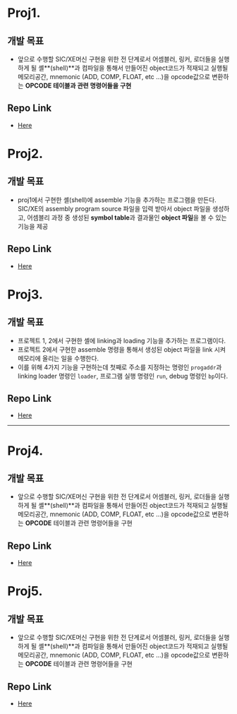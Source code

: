# Proj1.

## 개발 목표

- 앞으로 수행할 SIC/XE머신 구현을 위한 전 단계로서 어셈블러, 링커, 로더들을 실행하게 될 셸**(shell)**과 컴파일을 통해서 만들어진 object코드가 적재되고 실행될 메모리공간, mnemonic (ADD, COMP, FLOAT, etc …)을 opcode값으로 변환하는 **OPCODE 테이블과 관련 명령어들을 구현**

## Repo Link

- [Here](https://github.com/AlphaTechnic/2021-1_system_programming_proj/tree/master/sp_proj1)

# Proj2.

## 개발 목표

- proj1에서 구현한 셸(shell)에 assemble 기능을 추가하는 프로그램을 만든다. SIC/XE의 assembly program source 파일을 입력 받아서 object 파일을 생성하고, 어셈블리 과정 중 생성된 **symbol table**과 결과물인 **object 파일**을 볼 수 있는 기능을 제공

## Repo Link

- [Here](https://github.com/AlphaTechnic/2021-1_system_programming_proj/tree/master/sp_proj2)

# Proj3.

## 개발 목표

- 프로젝트 1, 2에서 구현한 셸에 linking과 loading 기능을 추가하는 프로그램이다.
- 프로젝트 2에서 구현한 assemble 명령을 통해서 생성된 object 파일을 link 시켜 메모리에 올리는 일을 수행한다.
- 이를 위해 4가지 기능을 구현하는데 첫째로 주소를 지정하는 명령인 `progaddr`과 linking loader 명령인 `loader`, 프로그램 실행 명령인 `run`, debug 명령인 `bp`이다.

## Repo Link

- [Here](https://github.com/AlphaTechnic/2021-1_system_programming_proj/tree/master/sp_proj3)



------------------------------------------------------------------------------

# Proj4.

## 개발 목표

- 앞으로 수행할 SIC/XE머신 구현을 위한 전 단계로서 어셈블러, 링커, 로더들을 실행하게 될 셸**(shell)**과 컴파일을 통해서 만들어진 object코드가 적재되고 실행될 메모리공간, mnemonic (ADD, COMP, FLOAT, etc …)을 opcode값으로 변환하는 **OPCODE** 테이블과 관련 명령어들을 구현

## Repo Link

- [Here](https://github.com/AlphaTechnic/2021-1_system_programming_proj/tree/master/sp_proj4)

# Proj5.

## 개발 목표

- 앞으로 수행할 SIC/XE머신 구현을 위한 전 단계로서 어셈블러, 링커, 로더들을 실행하게 될 셸**(shell)**과 컴파일을 통해서 만들어진 object코드가 적재되고 실행될 메모리공간, mnemonic (ADD, COMP, FLOAT, etc …)을 opcode값으로 변환하는 **OPCODE** 테이블과 관련 명령어들을 구현

## Repo Link

- [Here](https://github.com/AlphaTechnic/2021-1_system_programming_proj/tree/master/sp_proj5)


